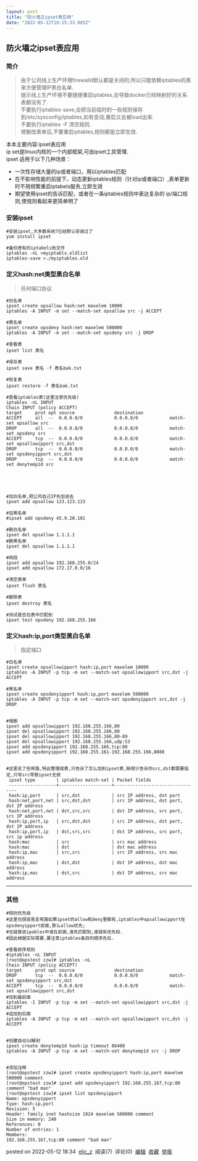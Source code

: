 ```yaml
---
layout: post
title: "防火墙之ipset表应用"
date: "2022-05-12T19:15:33.985Z"
---
```

防火墙之ipset表应用
------------

### 简介

> 由于公司线上生产环境firewalld默认都是关闭的,所以只能依赖iptables的表来方便管理IP黑白名单.  
> 提示线上生产环境不要随便重启iptables,会导致docker已经映射好的关系表都没有了.  
> 不要执行iptables-save,会把当前临时的一些规则保存到/etc/sysconfig/iptables,如有变动,重启又会被load出来.  
> 不要执行iptables -F 清空规则.  
> 增删改表单后,不要重启iptables,规则都是立即生效.

本本主要内容:ipset表应用  
ip set是linux内核的一个内部框架,可由ipset工具管理.  
ipset 适用于以下几种场景：

*   一次性存储大量的ip或者端口，用以iptables匹配
*   在不影响性能的前提下，动态更新iptables规则（针对ip或者端口）,表单更新时不用频繁重启iptabels服务,立即生效
*   期望使用ipset的告诉匹配，或者在一条iptables规则中表达复杂的 ip/端口规则,使规则看起来更简单明了

### 安装ipset

    #安装ipset,大多数系统7已经默认安装过了
    yum install ipset
    
    #备份原有的iptabels到文件
    iptables -nL >myiptabls.oldlist
    iptables-save >./myiptables.old
    

### 定义hash:net类型黑白名单

> 任何端口协议

    #白名单
    ipset create opsallow hash:net maxelem 10000
    iptables -A INPUT -m set --match-set opsallow src -j ACCEPT
    
    #黑名单
    ipset create opsdeny hash:net maxelem 500000
    iptables -A INPUT -m set --match-set opsdeny src -j DROP 
    
    #查看表
    ipset list 表名
    
    #保存表
    ipset save 表名 -f 表名bak.txt
    
    #恢复表
    ipset restore -f 表名bak.txt
    
    #查看iptables表(这里注意优先级)
    iptables -nL INPUT
    Chain INPUT (policy ACCEPT)
    target     prot opt source               destination
    ACCEPT     all  --  0.0.0.0/0            0.0.0.0/0            match-set opsallow src
    DROP       all  --  0.0.0.0/0            0.0.0.0/0            match-set opsdeny src
    ACCEPT     tcp  --  0.0.0.0/0            0.0.0.0/0            match-set opsallowipport src,dst
    DROP       tcp  --  0.0.0.0/0            0.0.0.0/0            match-set opsdenyipport src,dst
    DROP       tcp  --  0.0.0.0/0            0.0.0.0/0            match-set denytemp1d src
    
    
    
    

    #加白名单,把公司自己IP先加进去
    ipset add opsallow 123.123.123
    
    #加黑名单
    #ipset add opsdeny 45.9.20.101
    
    #删白名单
    ipset del opsallow 1.1.1.1
    #删黑名单
    ipset del opsallow 1.1.1.1
    
    #网段
    ipset add opsallow 192.168.255.0/24
    ipset add opsallow 172.17.0.0/16
    
    #清空表单
    ipset flush 表名
    
    #删除表
    ipset destroy 表名
    
    #测试是否在表中匹配到
    ipset test opsdeny 192.168.255.166
    
    

### 定义hash:ip,port类型黑白名单

> 指定端口

    #白名单
    ipset create opsallowipport hash:ip,port maxelem 10000
    iptables -A INPUT -p tcp -m set --match-set opsallowipport src,dst -j ACCEPT
    
    #黑名单
    ipset create opsdenyipport hash:ip,port maxelem 500000
    iptables -A INPUT -p tcp -m set --match-set opsdenyipport src,dst -j DROP 
    
    
    #增删
    ipset add opsallowipport 192.168.255.166,80
    ipset del opsallowipport 192.168.255.166,80
    ipset del opsallowipport 192.168.255.166,80-89
    ipset del opsallowipport 192.168.255.166,udp:53
    ipset add opsdenyipport 192.168.255.166,tcp:80
    ipset add opsdenyipport 192.168.255.161-192.168.255.166,8080
    
    
    #这里走了些弯路,特此整理成表,只告诉了怎么加到ipset表,缺很少告诉你src,dst都需要指定,只写src导致ipset无效
     ipset type        | iptables match-set | Packet fields
     ------------------+--------------------+---------------------------------
     hash:ip,port      | src,dst            | src IP address, dst port
     hash:net,port,net | src,dst,dst        | src IP address, dst port, dst IP address
     hash:net,port,net | dst,src,src        | dst IP address, src port, src IP address
     hash:ip,port,ip   | src,dst,dst        | src IP address, dst port, dst IP address
     hash:ip,port,ip   | dst,src,src        | dst IP address, src port, src ip address
     hash:mac          | src                | src mac address
     hash:mac          | dst                | dst mac address
     hash:ip,mac       | src,src            | src IP address, src mac address
     hash:ip,mac       | dst,dst            | dst IP address, dst mac address
     hash:ip,mac       | dst,src            | dst IP address, src mac address
    

* * *

### 其他

    
    #规则优先级
    #这里也很容易走弯路如果ipset的allow和deny里都有,iptables中opsallowipport在opsdenyipport前面,那么allow优先;
    #也就是说ipables中谁在前面,谁先匹配到,谁就有优先权.
    #因此根据实际需要,要注意iptables条目的顺序先后.
    
    #查看排序规则
    #iptables -nL INPUT
    [root@opstest zzw]# iptables -nL
    Chain INPUT (policy ACCEPT)
    target     prot opt source               destination
    DROP       tcp  --  0.0.0.0/0            0.0.0.0/0            match-set opsdenyipport src,dst
    ACCEPT     tcp  --  0.0.0.0/0            0.0.0.0/0            match-set opsallowipport src,dst
    #加到最前面
    iptables -I INPUT -p tcp -m set --match-set opsallowipport src,dst -j ACCEPT
    #追加到后面
    iptables -A INPUT -p tcp -m set --match-set opsallowipport src,dst -j ACCEPT
    

    #创建自动1d解封
    ipset create denytemp1d hash:ip timeout 86400
    iptables -A INPUT -p tcp -m set --match-set denytemp1d src -j DROP 
    

    #添加注释
    [root@opstest zzw]# ipset create opsdenyipport hash:ip,port maxelem 500000 comment
    [root@opstest zzw]# ipset add opsdenyipport 192.168.255.167,tcp:80 comment "bad man"
    [root@opstest zzw]# ipset list opsdenyipport
    Name: opsdenyipport
    Type: hash:ip,port
    Revision: 5
    Header: family inet hashsize 1024 maxelem 500000 comment
    Size in memory: 240
    References: 0
    Number of entries: 1
    Members:
    192.168.255.167,tcp:80 comment "bad man"
    
    
    

posted on 2022-05-12 18:34  [elic\_z](https://www.cnblogs.com/aizzw/)  阅读(7)  评论(0)  [编辑](https://i.cnblogs.com/EditPosts.aspx?postid=16263682)  [收藏](javascript:void(0))  [举报](javascript:void(0))